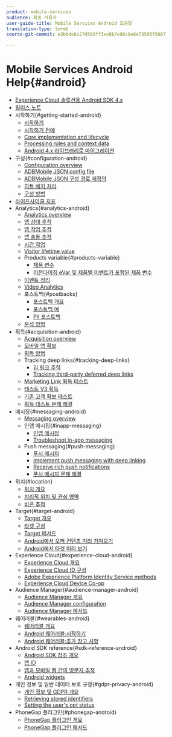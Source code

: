 ```yaml
---
product: mobile-services
audience: 최종 사용자
user-guide-title: Mobile Services Android 도움말
translation-type: tm+mt
source-git-commit: e3bbde6c27d583ff3ee8b7e86c8e6e73595f5067

---
```



# Mobile Services Android Help{#android}

+ [Experience Cloud 솔루션용 Android SDK 4.x](overview.md)
+ [릴리스 노트](rel-notes.md)
+ 시작하기{#getting-started-android}
   + [시작하기](getting-started/getting-started.md)
   + [시작하기 전에](getting-started/requirements.md)
   + [Core implementation and lifecycle](getting-started/dev-qs.md)
   + [Processing rules and context data](getting-started/proc-rules.md)
   + [Android 4.x 라이브러리로 마이그레이션](getting-started/migration-v3.md)
+ 구성{#configuration-android}
   + [Configuration overview](configuration/configuration.md)
   + [ADBMobile JSON config file](configuration/json-config/json-config.md)
   + [ADBMobile JSON 구성 경로 재정의](configuration/json-config/json-config-remote.md)
   + [히트 배치 처리](configuration/hit-batching.md)
   + [구성 방법](configuration/methods.md)
+ [라이프사이클 지표](metrics.md)
+ Analytics{#analytics-android}
   + [Analytics overview](analytics-main/analytics-main.md)
   + [앱 상태 추적](analytics-main/states.md)
   + [앱 작업 추적](analytics-main/actions.md)
   + [앱 충돌 추적](analytics-main/crashes.md)
   + [시간 작업](analytics-main/timed-actions.md)
   + [Visitor lifetime value](analytics-main/lifetime-value.md)
   + Products variable{#products-variable}
      + [제품 변수](analytics-main/products/products.md)
      + [머천다이징 eVar 및 제품별 이벤트가 포함된 제품 변수](analytics-main/products/products-variable-evars-events.md)
   + [이벤트 정리](analytics-main/event-serialization.md)
   + [Video Analytics](analytics-main/video-qs.md)
   + 포스트백{#postbacks}
      + [포스트백 개요](analytics-main/postbacks/postbacks.md)
      + [포스트백 예](analytics-main/postbacks/postback-example.md)
      + [PII 포스트백](analytics-main/postbacks/c-pii-postbacks.md)
   + [분석 방법](analytics-main/analytics-methods.md)
+ 획득{#acquisition-android}
   + [Acquisition overview](acquisition-main/acquisition-main-android.md)
   + [모바일 앱 확보](acquisition-main/acquisition.md)
   + [획득 방법](acquisition-main/acquisition-methods.md)
   + Tracking deep links{#tracking-deep-links}
      + [딥 링크 추적](acquisition-main/tracking-deep-links/tracking-deep-links.md)
      + [Tracking third-party deferred deep links](acquisition-main/tracking-deep-links/c-tracking-3rd-party-deferred-deep-links.md)
   + [Marketing Link 획득 테스트](acquisition-main/t-testing-marketing-link-acquisition.md)
   + [테스트 V3 획득](acquisition-main/t-testing-version-3-acquisition.md)
   + [기존 고객 확보 테스트](acquisition-main/t-testing-acquisition.md)
   + [획득 테스트 문제 해결](acquisition-main/troubleshoot-acquisition-testing.md)
+ 메시징{#messaging-android}
   + [Messaging overview](messaging-main/messaging-main-android.md)
   + 인앱 메시징{#inapp-messaging}
      + [인앱 메시징](messaging-main/messaging/messaging.md)
      + [Troubleshoot in-app messaging](messaging-main/messaging/in-apps-ts.md)
   + Push messaging{#push-messaging}
      + [푸시 메시지](messaging-main/push-messaging/push-messaging.md)
      + [Implement push messaging with deep linking](messaging-main/push-messaging/t-mob-impl-push-deeplinking-android-4x.md)
      + [Receive rich push notifications](messaging-main/push-messaging/c-set-up-rich-push-notif-android.md)
      + [푸시 메시지 문제 해결](messaging-main/push-messaging/c-troubleshooting-push-messaging.md)
+ 위치{#location}
   + [위치 개요](location/location.md)
   + [지리적 위치 및 관심 영역](location/geo-poi.md)
   + [비콘 추적](location/beacon.md)
+ Target{#target-android}
   + [Target 개요](target-main/target-main.md)
   + [타겟 구성](target-main/target.md)
   + [Target 메서드](target-main/c-target-methods.md)
   + [Android에서 오퍼 컨텐츠 미리 가져오기](target-main/c-mob-target-prefetch-android.md)
   + [Android에서 타겟 미리 보기](target-main/c-mob-target-preview-android.md)
+ Experience Cloud{#experience-cloud-android}
   + [Experience Cloud 개요](c-marketing-cloud/c-marketing-cloud.md)
   + [Experience Cloud ID 구성](c-marketing-cloud/mcvid.md)
   + [Adobe Experience Platform Identity Service methods](c-marketing-cloud/mc-methods.md)
   + [Experience Cloud Device Co-op](c-marketing-cloud/t-mob-mc-device-coop-android-.md)
+ Audience Manager{#audience-manager-android}
   + [Audience Manager 개요](audience-manager/audience-manager.md)
   + [Audience Manager configuration](audience-manager/audiencemgmt.md)
   + [Audience Manager 메서드](audience-manager/c-audience-manager-methods.md)
+ 웨어러블{#wearables-android}
   + [웨어러블 개요](wearables/wearables.md)
   + [Android 웨어러블:시작하기](wearables/android-wearable.md)
   + [Android 웨어러블:추가 참고 사항](wearables/c-android-wearables--additional-notes.md)
+ Android SDK reference{#sdk-reference-android}
   + [Android SDK 참조 개요](/help/android/reference/reference.md)
   + [앱 ID](/help/android/reference/app-ids.md)
   + [앱과 모바일 웹 간의 방문자 추적](/help/android/reference/hybrid-app.md)
   + [Android widgets](/help/android/reference/widgets.md)
+ 개인 정보 및 일반 데이터 보호 규정{#gdpr-privacy-android}
   + [개인 정보 및 GDPR 개요](c-mob-privacy-gdpr-android/c-mob-privacy-gdpr-android.md)
   + [Retrieving stored identifiers](c-mob-privacy-gdpr-android/c-mob-gdpr-ret-stored-ids-android.md)
   + [Setting the user's opt status](c-mob-privacy-gdpr-android/privacy.md)
+ PhoneGap 플러그인{#phonegap-android}
   + [PhoneGap 플러그인 개요](phonegap/phonegap.md)
   + [PhoneGap 플러그인 메서드](phonegap/phonegap-methods.md)

